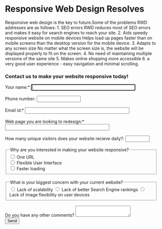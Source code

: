 <html lang="en">
<head>
  <meta charset="utf-8">
  <title>Responsive Web Design</title>
</head>
<body>
<h1>Responsive Web Design Resolves</h1>
<p>
Responsive web design is the key to future.Some of the problems RWD addresses are as follows:
1. SEO errors
RWD reduces most of SEO errors and makes it easy for search engines to reach your site.
2. Aids speedy responsive website on mobile devices
Helps load up pages faster than on mobile screens than the desktop version for the mobile device.
3. Adapts to any screen size
No matter what the screen size is, the website will be displayed properly to fit on the screen.
4. No need of maintaining multiple versions of the same site
5. Makes online shopping more accessible
6. a very good user experience - easy navigation and minimal scrolling.
</p>

<h3> Contact us to make your website responsive today!</h3>
<form>
  <label>Your name:*
    <input type="text" name="name" size="40" autofocus required>
  </label>
  <br>
  <br>
  <label>Phone number:
    <input type="tel" name="phonenumber" size="15">
  </label>
  <br>
  <br>
  <label>Email id:*
    <input type="email" name="email" size="40" pattern="[a-z0-9._%+-]+@[a-z0-9.-]+\.[a-z]{2,3}$" title="characters@characters.domain" required>
  </label>
  <br>
  <br>
  <label>Web page you are looking to redesign:*
    <input type="url" name="webpage" size="40" required>
  </label>
  <br>
  <br>
  <label>
    How many unique visitors does your website recieve daily?:
    <input type="number" name="NoofVisitors" min="1" max="10000" size="6" required>
  </label>
  <br>
  <br>
  <fieldset>
    <legend>Why are you interested in making your website responsive?</legend>
    <label>
      <input type="checkbox" name="WhyRWD" value="OneURL">
      One URL
    </label>
    <br>
    <label>
      <input type="checkbox" name="WhyRWD" value="Flex">
      Flexible User Interface
    </label>
    <br>
    <label>
      <input type="checkbox" name="WhyRWD" value="Fast">
      Faster loading
    </label>
  </fieldset>
 <br>
  <fieldset>
    <legend>What is your biggest concern with your current website?</legend>
    <label>
      <input type="radio" name="concern" value="Scalability" required>
      Lack of scalability
    </label>
    <label>
      <input type="radio" name="concern" value="SEO" required>
      Lack of better Search Engine rankings
    </label>
    <label>
      <input type="radio" name="concern" value="UI" required>
      Lack of image flexibility on user devices
    </label>
  </fieldset>
  <br>
  <label>Do you have any other comments?
    <textarea name="comments"></textarea>
  </label>
<br>
  <input type="submit" name="submit" width="48" height="48" value="Send">
</form>
</body>
</html>
